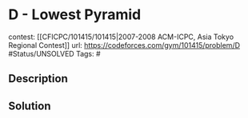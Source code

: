 # D - Lowest Pyramid

contest: [[CFICPC/101415/101415|2007-2008 ACM-ICPC, Asia Tokyo Regional Contest]]
url: https://codeforces.com/gym/101415/problem/D
#Status/UNSOLVED
Tags: #

## Description

## Solution

